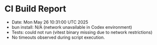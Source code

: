 # CI Build Report

- Date: Mon May 26 10:31:00 UTC 2025
- bun install: N/A (network unavailable in Codex environment)
- Tests: could not run (vitest binary missing due to network restrictions)
- No timeouts observed during script execution.
